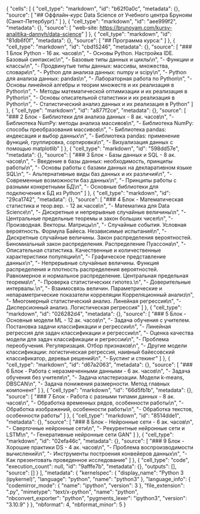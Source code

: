 {
 "cells": [
  {
   "cell_type": "markdown",
   "id": "b62f0a0c",
   "metadata": {},
   "source": [
    "## Оффлайн-курс Data Science от Учебного центра Бруноям (Санкт-Петербург)."
   ]
  },
  {
   "cell_type": "markdown",
   "id": "aee999f2",
   "metadata": {},
   "source": [
    "web-site: https://brunoyam.com/kursy-analitika-dannyh/data-science"
   ]
  },
  {
   "cell_type": "markdown",
   "id": "81db6f0f",
   "metadata": {},
   "source": [
    "## Программа курса:"
   ]
  },
  {
   "cell_type": "markdown",
   "id": "cbd15246",
   "metadata": {},
   "source": [
    "### 1 Блок Python - 16 ак. часов\n",
    "- Основы Python. Настройка IDE. Базовый синтаксис\n",
    "- Базовые типы данных и циклы\n",
    "- Функции и классы\n",
    "- Продвинутые типы данных: массивы, множества, словари\n",
    "- Python для анализа данных: numpy и scipy\n",
    "- Python для анализа данных: pandas\n",
    "- Лабораторная работа по Python\n",
    "- Основы линейной алгебры и теории множеств и их реализация в Python\n",
    "- Методы математической оптимизации и их реализация в Python\n",
    "- Основы описательной статистики и их реализация в Python\n",
    "- Статистический анализ данных и их реализация в Python"
   ]
  },
  {
   "cell_type": "markdown",
   "id": "a877f2ce",
   "metadata": {},
   "source": [
    "### 2 Блок - Библиотеки для анализа данных - 8 ак. часов\n",
    "- Библиотека NumPy: методы анализа массивов\n",
    "- Библиотека NumPy: способы преобразования массивов\n",
    "- Библиотека pandas: индексация и выбор данных\n",
    "- Библиотека pandas: применение функций, группировка, сортировка\n",
    "- Визуализация данных с помощью matplotlib"
   ]
  },
  {
   "cell_type": "markdown",
   "id": "598dd57e",
   "metadata": {},
   "source": [
    "### 3 Блок - Базы данных и SQL - 8 ак. часов\n",
    "- Введение в базы данных: необходимость, принципы работы\n",
    "- Основы работы с базами данных на декларативном языке SQL\n",
    "- Альтернативные виды баз данных и их различия\n",
    "- Современные возможности баз данных\n",
    "- Принципы работы с разными конкретными БД\n",
    "- Основные библиотеки для подключения к БД из Python"
   ]
  },
  {
   "cell_type": "markdown",
   "id": "29ca1742",
   "metadata": {},
   "source": [
    "### 4 Блок - Математическая статистика и теор.вер. - 12 ак.часов\n",
    "- Математика для Data Science\n",
    "- Дискретные и непрерывные случайные величины\n",
    "- Центральные предельные теоремы и закон больших чисел\n",
    "- Производная. Векторы. Матрицы\n",
    "- Случайные события. Условная вероятность. Формула Байеса. Независимые испытания\n",
    "- Дискретные случайные величины. Закон распределения вероятностей. Биномиальный закон распределения. Распределение Пуассона\n",
    "- Описательная статистика. Качественные и количественные характеристики популяции\n",
    "- Графическое представление данных\n",
    "- Непрерывные случайные величины. Функция распределения и плотность распределения вероятностей. Равномерное и нормальное распределение. Центральная предельная теорема\n",
    "- Проверка статистических гипотез.\n",
    "- Доверительные интервалы.\n",
    "- Взаимосвязь величин. Параметрические и непараметрические показатели корреляции Корреляционный анализ\n",
    "- Многомерный статистический анализ. Линейная регрессия\n",
    "- Дисперсионный анализ. Логистическая регрессия"
   ]
  },
  {
   "cell_type": "markdown",
   "id": "026282d4",
   "metadata": {},
   "source": [
    "### 5 Блок - Основные модели ML - 12 ак. часов\n",
    "- Задача обучения с учителем. Постановка задачи классификации и регрессии\n",
    "- Линейная регрессия для задач классификации и регрессии\n",
    "- Оценка качества модели для задач классификации и регрессии\n",
    "- Проблема переобучения. Регуляризация. Отбор признаков\n",
    "- Другие модели классификации: логистическая регрессия, наивный байесовский классификатор, деревья решений\n",
    "- Бустинг и стекинг"
   ]
  },
  {
   "cell_type": "markdown",
   "id": "d67a2063",
   "metadata": {},
   "source": [
    "### 6 Блок - Работа с неразмеченными данными - 6 ак. часов\n",
    "- Задача обучения без учителя\n",
    "- Задача кластеризации. Модели k-means, DBSCAN\n",
    "- Задача понижения размерности. Метод главных компонент"
   ]
  },
  {
   "cell_type": "markdown",
   "id": "66d5fb1b",
   "metadata": {},
   "source": [
    "### 7 Блок - Работа с разными типами данных - 8 ак. часов\n",
    "- Обработка временных рядов, особенности работы\n",
    "- Обработка изображений, особенности работы\n",
    "- Обработка текстов, особенности работы"
   ]
  },
  {
   "cell_type": "markdown",
   "id": "8514dde1",
   "metadata": {},
   "source": [
    "### 8 Блок - Нейронные сети - 6 ак. часов\n",
    "- Сверточные нейронные сети\n",
    "- Рекурентные нейронные сети и LSTM\n",
    "- Генеративные нейронные сети GAN"
   ]
  },
  {
   "cell_type": "markdown",
   "id": "02efa46c",
   "metadata": {},
   "source": [
    "### 9 Блок - Хорошие практики DS - 4 ак. часов\n",
    "- Проблема воспроизводимости вычислений\n",
    "- Инструменты построения конвейеров данных\n",
    "- Как презентовать проведенное исследование"
   ]
  },
  {
   "cell_type": "code",
   "execution_count": null,
   "id": "9afffe7b",
   "metadata": {},
   "outputs": [],
   "source": []
  }
 ],
 "metadata": {
  "kernelspec": {
   "display_name": "Python 3 (ipykernel)",
   "language": "python",
   "name": "python3"
  },
  "language_info": {
   "codemirror_mode": {
    "name": "ipython",
    "version": 3
   },
   "file_extension": ".py",
   "mimetype": "text/x-python",
   "name": "python",
   "nbconvert_exporter": "python",
   "pygments_lexer": "ipython3",
   "version": "3.10.9"
  }
 },
 "nbformat": 4,
 "nbformat_minor": 5
}
